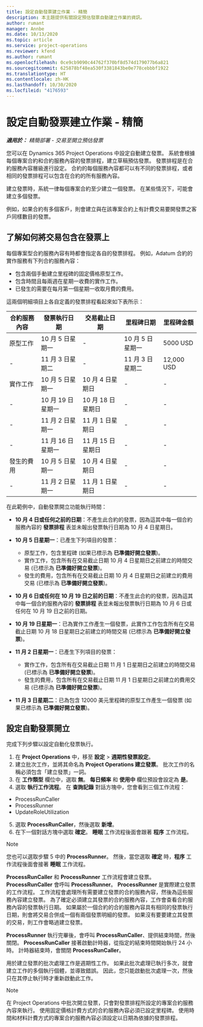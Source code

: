 ```yaml
---
title: 設定自動發票建立作業 - 精簡
description: 本主題提供有關設定預估發票自動建立作業的資訊。
author: rumant
manager: Annbe
ms.date: 10/13/2020
ms.topic: article
ms.service: project-operations
ms.reviewer: kfend
ms.author: rumant
ms.openlocfilehash: 0ce9cb9090c44762f370bf8d574d179077b6a821
ms.sourcegitcommit: 625878bf48ea530f3381843be0e778cebbbf1922
ms.translationtype: HT
ms.contentlocale: zh-HK
ms.lasthandoff: 10/30/2020
ms.locfileid: "4176593"
---
```

# <a name="configure-automatic-invoice-creation---lite"></a>設定自動發票建立作業 - 精簡
 
_**適用於：** 精簡部署 - 交易至開立預估發票_

您可以在 Dynamics 365 Project Operations 中設定自動建立發票。 系統會根據每個專案合約和合約服務內容的發票排程，建立草稿預估發票。 發票排程是在合約服務內容層級進行設定。 合約的每個服務內容都可以有不同的發票排程，或者相同的發票排程可以包含在合約的所有服務內容。

建立發票時，系統一律每個專案合約至少建立一個發票。 在某些情況下，可能會建立多個發票。

例如，如果合約有多個客戶，則會建立與在該專案合約上有計費交易要開發票之客戶同樣數目的發票。

## <a name="understand-how-transactions-are-included-on-an-invoice"></a>了解如何將交易包含在發票上 

每個專案型合約服務內容有時都會指定各自的發票排程。 例如，Adatum 合約的實作服務有下列合約服務內容：

- 包含兩個手動建立里程碑的固定價格原型工作。
- 包含時間且每兩週在星期一收費的實作工作。
- 已發生的需要在每月第一個星期一收取月費的費用。

這兩個明細項目上各自定義的發票排程看起來如下表所示：

| 合約服務內容 | 發票執行日期 | 交易截止日期 | 里程碑日期 | 里程碑金額 |
| --- | --- | --- | --- | --- |
| 原型工作 | 10 月 5 日星期一 | - | 10 月 5 日星期一 | 5000 USD |
| - | 11 月 3 日星期二 | - | 11 月 3 日星期二 | 12,000 USD |
| 實作工作 | 10 月 5 日星期一 | 10 月 4 日星期日 | - | - |
| - | 10 月 19 日星期一 | 10 月 18 日星期日 | - | - |
| - | 11 月 2 日星期一 | 11 月 1 日星期日 | - | - |
| - | 11 月 16 日星期一 | 11 月 15 日星期日 | - | - |
| 發生的費用 | 10 月 5 日星期一 | 10 月 4 日星期日 | - | - |
| - | 11 月 2 日星期一 | 11 月 1 日星期日 | - | - |

在此範例中，自動發票開立功能執行時間：

- **10 月 4 日或任何之前的日期**：不產生此合約的發票，因為這其中每一個合約服務內容的 **發票排程** 表並未報出發票執行日期為 10 月 4 日星期日。
- **10 月 5 日星期一**：已產生下列項目的發票：

    - 原型工作，包含里程碑 (如果已標示為 **已準備好開立發票**)。
    - 實作工作，包含所有在交易截止日期 10 月 4 日星期日之前建立的時間交易 (已標示為 **已準備好開立發票**)。
    - 發生的費用，包含所有在交易截止日期 10 月 4 日星期日之前建立的費用交易 (已標示為 **已準備好開立發票**)。
  
- **10 月 6 日或任何在 10 月 19 日之前的日期**：不產生此合約的發票，因為這其中每一個合約服務內容的 **發票排程** 表並未報出發票執行日期為 10 月 6 日或任何在 10 月 19 日之前的日期。
- **10 月 19 日星期一**：已為實作工作產生一個發票，此實作工作包含所有在交易截止日期 10 月 18 日星期日之前建立的時間交易 (已標示為 **已準備好開立發票**)。
- **11 月 2 日星期一**：已產生下列項目的發票：

    - 實作工作，包含所有在交易截止日期 11 月 1 日星期日之前建立的時間交易 (已標示為 **已準備好開立發票**)。
    - 發生的費用，包含所有在交易截止日期 11 月 1 日星期日之前建立的費用交易 (已標示為 **已準備好開立發票**)。

- **11 月 3 日星期二**：已為包含 12000 美元里程碑的原型工作產生一個發票 (如果已標示為 **已準備好開立發票**)。

## <a name="configure-automatic-invoicing"></a>設定自動發票開立

完成下列步驟以設定自動化發票執行。

1. 在 **Project Operations** 中，移至 **設定** > **週期性發票設定**。
2. 建立批次工作，並將其命名為 **Project Operations 建立發票**。 批次工作的名稱必須包含「建立發票」一詞。
3. 在 **工作類型** 欄位中，選取 **無**。 **每日頻率** 和 **使用中** 欄位預設會設定為 **是**。
4. 選取 **執行工作流程**。 在 **查詢記錄** 對話方塊中，您會看到三個工作流程：

- ProcessRunCaller
- ProcessRunner
- UpdateRoleUtilization

5. 選取 **ProcessRunCaller**，然後選取 **新增**。
6. 在下一個對話方塊中選取 **確定**。 **睡眠** 工作流程後面會跟著 **程序** 工作流程。 

> [!NOTE]
> 您也可以選取步驟 5 中的 **ProcessRunner**。 然後，當您選取 **確定** 時，**程序** 工作流程後面會接著 **睡眠** 工作流程。

**ProcessRunCaller** 和 **ProcessRunner** 工作流程會建立發票。 **ProcessRunCaller** 會呼叫 **ProcessRunner**。 **ProcessRunner** 是實際建立發票的工作流程。 工作流程會處理所有需要建立發票的合約服務內容，然後為這些服務內容建立發票。 為了確定必須建立其發票的合約服務內容，工作會查看合約服務內容的發票執行日期。 如果屬於一個合約的合約服務內容具有相同的發票執行日期，則會將交易合併成一個有兩個發票明細的發票。 如果沒有要要建立其發票的交易，則工作會略過建立發票。

**ProcessRunner** 執行完畢後，會呼叫 **ProcessRunCaller**、提供結束時間，然後關閉。 **ProcessRunCaller** 接著啟動計時器，從指定的結束時間開始執行 24 小時。 計時器結束時，會關閉 **ProcessRunCaller**。

用於建立發票的批次處理工作是週期性工作。 如果此批次處理已執行多次，就會建立工作的多個執行個體，並導致錯誤。 因此，您只能啟動批次處理一次，然後只在其停止執行時才重新啟動此工作。

> [!NOTE]
> 在 Project Operations 中批次開立發票，只會對發票排程所設定的專案合約服務內容來執行。 使用固定價格計費方式的合約服務內容必須已設定里程碑。 使用時間和材料計費方式的專案合約服務內容必須設定以日期為依據的發票排程。
